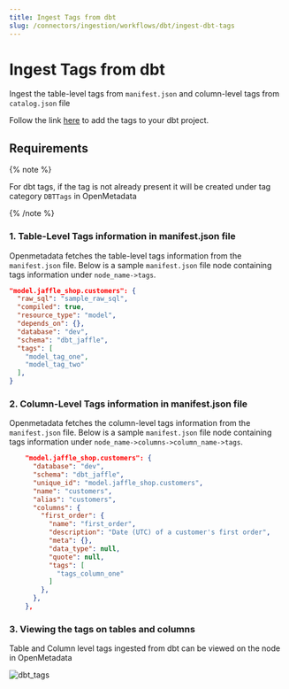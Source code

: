 ```yaml
---
title: Ingest Tags from dbt
slug: /connectors/ingestion/workflows/dbt/ingest-dbt-tags
---
```


# Ingest Tags from dbt

Ingest the table-level tags from `manifest.json` and column-level tags from `catalog.json` file

Follow the link [here](https://docs.getdbt.com/reference/resource-configs/tags) to add the tags to your dbt project.

## Requirements

{% note %}

For dbt tags, if the tag is not already present it will be created under tag category `DBTTags` in OpenMetadata

{% /note %}

### 1. Table-Level Tags information in manifest.json file
Openmetadata fetches the table-level tags information from the `manifest.json` file. Below is a sample `manifest.json` file node containing tags information under `node_name->tags`.

```json
"model.jaffle_shop.customers": {
  "raw_sql": "sample_raw_sql",
  "compiled": true,
  "resource_type": "model",
  "depends_on": {},
  "database": "dev",
  "schema": "dbt_jaffle",
  "tags": [
    "model_tag_one",
    "model_tag_two"
  ],
}
```



### 2. Column-Level Tags information in manifest.json file
Openmetadata fetches the column-level tags information from the `manifest.json` file. Below is a sample `manifest.json` file node containing tags information under `node_name->columns->column_name->tags`.

```json
    "model.jaffle_shop.customers": {
      "database": "dev",
      "schema": "dbt_jaffle",
      "unique_id": "model.jaffle_shop.customers",
      "name": "customers",
      "alias": "customers",
      "columns": {
        "first_order": {
          "name": "first_order",
          "description": "Date (UTC) of a customer's first order",
          "meta": {},
          "data_type": null,
          "quote": null,
          "tags": [
            "tags_column_one"
          ]
        },
      },
    },
```

### 3. Viewing the tags on tables and columns
Table and Column level tags ingested from dbt can be viewed on the node in OpenMetadata

<Image src="/images/v0.13.2/openmetadata/ingestion/workflows/dbt/dbt-features/dbt-tags.png" alt="dbt_tags" caption="dbt tags"/>